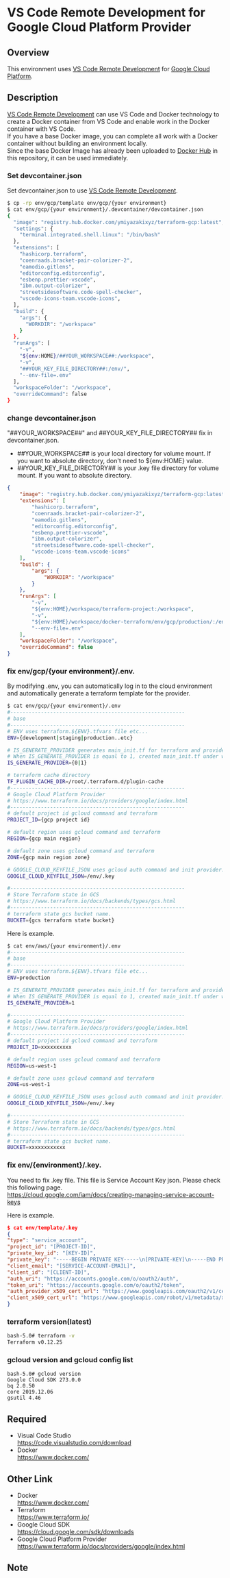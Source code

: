 # VS Code Remote Development for Google Cloud Platform Provider

## Overview

This environment uses [VS Code Remote Development](https://code.visualstudio.com/docs/remote/remote-overview) for [Google Cloud Platform](https://console.cloud.google.com/).

## Description

[VS Code Remote Development](https://code.visualstudio.com/docs/remote/remote-overview) can use VS Code and Docker technology to create a Docker container from VS Code and enable work in the Docker container with VS Code.  
If you have a base Docker image, you can complete all work with a Docker container without building an environment locally.  
Since the base Docker Image has already been uploaded to [Docker Hub](https://hub.docker.com/) in this repository, it can be used immediately.

### Set devcontainer.json

Set devcontainer.json to use [VS Code Remote Development](https://code.visualstudio.com/docs/remote/remote-overview).

```bash
$ cp -rp env/gcp/template env/gcp/{your environment}
$ cat env/gcp/{your environment}/.devcontainer/devcontainer.json
{
  "image": "registry.hub.docker.com/ymiyazakixyz/terraform-gcp:latest",
  "settings": {
    "terminal.integrated.shell.linux": "/bin/bash"
  },
  "extensions": [
    "hashicorp.terraform",
    "coenraads.bracket-pair-colorizer-2",
    "eamodio.gitlens",
    "editorconfig.editorconfig",
    "esbenp.prettier-vscode",
    "ibm.output-colorizer",
    "streetsidesoftware.code-spell-checker",
    "vscode-icons-team.vscode-icons",
  ],
  "build": {
    "args": {
      "WORKDIR": "/workspace"
    }
  },
  "runArgs": [
    "-v",
    "${env:HOME}/##YOUR_WORKSPACE##:/workspace",
    "-v",
    "##YOUR_KEY_FILE_DIRECTORY##:/env/",
    "--env-file=.env"
  ],
  "workspaceFolder": "/workspace",
  "overrideCommand": false
}
```

### change devcontainer.json

"##YOUR_WORKSPACE##" and ##YOUR_KEY_FILE_DIRECTORY## fix in devcontainer.json.

-   ##YOUR_WORKSPACE## is your local directory for volume mount. If you want to absolute directory, don't need to \${env:HOME} value.
-   ##YOUR_KEY_FILE_DIRECTORY## is your .key file directory for volume mount. If you want to absolute directory.

```json
{
    "image": "registry.hub.docker.com/ymiyazakixyz/terraform-gcp:latest",
    "extensions": [
        "hashicorp.terraform",
        "coenraads.bracket-pair-colorizer-2",
        "eamodio.gitlens",
        "editorconfig.editorconfig",
        "esbenp.prettier-vscode",
        "ibm.output-colorizer",
        "streetsidesoftware.code-spell-checker",
        "vscode-icons-team.vscode-icons"
    ],
    "build": {
        "args": {
            "WORKDIR": "/workspace"
        }
    },
    "runArgs": [
        "-v",
        "${env:HOME}/workspace/terraform-project:/workspace",
        "-v",
        "${env:HOME}/workspace/docker-terraform/env/gcp/production/:/env/",
        "--env-file=.env"
    ],
    "workspaceFolder": "/workspace",
    "overrideCommand": false
}
```

### fix env/gcp/{your environment}/.env.

By modifying .env, you can automatically log in to the cloud environment and automatically generate a terraform template for the provider.

```bash
$ cat env/gcp/{your environment}/.env
#---------------------------------------------------------
# base
#---------------------------------------------------------
# ENV uses terraform.${ENV}.tfvars file etc...
ENV={development|staging|production..etc}

# IS_GENERATE_PROVIDER generates main_init.tf for terraform and provider and gcp's data resources.
# When IS_GENERATE_PROVIDER is equal to 1, created main_init.tf under workspace directory.
IS_GENERATE_PROVIDER={0|1}

# terraform cache directory
TF_PLUGIN_CACHE_DIR=/root/.terraform.d/plugin-cache
#---------------------------------------------------------
# Google Cloud Platform Provider
# https://www.terraform.io/docs/providers/google/index.html
#---------------------------------------------------------
# default project id gcloud command and terraform
PROJECT_ID={gcp project id}

# default region uses gcloud command and terraform
REGION={gcp main region}

# default zone uses gcloud command and terraform
ZONE={gcp main region zone}

# GOOGLE_CLOUD_KEYFILE_JSON uses gcloud auth command and init provider.
GOOGLE_CLOUD_KEYFILE_JSON=/env/.key

#---------------------------------------------------------
# Store Terraform state in GCS
# https://www.terraform.io/docs/backends/types/gcs.html
#---------------------------------------------------------
# terraform state gcs bucket name.
BUCKET={gcs terraform state bucket}
```

Here is example.

```bash
$ cat env/aws/{your environment}/.env
#---------------------------------------------------------
# base
#---------------------------------------------------------
# ENV uses terraform.${ENV}.tfvars file etc...
ENV=production

# IS_GENERATE_PROVIDER generates main_init.tf for terraform and provider and gcp's data resources.
# When IS_GENERATE_PROVIDER is equal to 1, created main_init.tf under workspace directory.
IS_GENERATE_PROVIDER=1

#---------------------------------------------------------
# Google Cloud Platform Provider
# https://www.terraform.io/docs/providers/google/index.html
#---------------------------------------------------------
# default project id gcloud command and terraform
PROJECT_ID=xxxxxxxxxx

# default region uses gcloud command and terraform
REGION=us-west-1

# default zone uses gcloud command and terraform
ZONE=us-west-1

# GOOGLE_CLOUD_KEYFILE_JSON uses gcloud auth command and init provider.
GOOGLE_CLOUD_KEYFILE_JSON=/env/.key

#---------------------------------------------------------
# Store Terraform state in GCS
# https://www.terraform.io/docs/backends/types/gcs.html
#---------------------------------------------------------
# terraform state gcs bucket name.
BUCKET=xxxxxxxxxxxx
```

### fix env/{environment}/.key.

You need to fix .key file.
This file is Service Account Key json. Please check this following page.  
https://cloud.google.com/iam/docs/creating-managing-service-account-keys

Here is example.

```json
$ cat env/template/.key
{
"type": "service_account",
"project_id": "[PROJECT-ID]",
"private_key_id": "[KEY-ID]",
"private_key": "-----BEGIN PRIVATE KEY-----\n[PRIVATE-KEY]\n-----END PRIVATE KEY-----\n",
"client_email": "[SERVICE-ACCOUNT-EMAIL]",
"client_id": "[CLIENT-ID]",
"auth_uri": "https://accounts.google.com/o/oauth2/auth",
"token_uri": "https://accounts.google.com/o/oauth2/token",
"auth_provider_x509_cert_url": "https://www.googleapis.com/oauth2/v1/certs",
"client_x509_cert_url": "https://www.googleapis.com/robot/v1/metadata/x509/[SERVICE-ACCOUNT-EMAIL]"
}
```

### terraform version(latest)

```bash
bash-5.0# terraform -v
Terraform v0.12.25
```

### gcloud version and gcloud config list

```
bash-5.0# gcloud version
Google Cloud SDK 273.0.0
bq 2.0.50
core 2019.12.06
gsutil 4.46
```

## Required

-   Visual Code Studio  
    https://code.visualstudio.com/download
-   Docker  
    https://www.docker.com/

## Other Link

-   Docker  
    https://www.docker.com/
-   Terraform  
    https://www.terraform.io/
-   Google Cloud SDK  
    https://cloud.google.com/sdk/downloads
-   Google Cloud Platform Provider  
    https://www.terraform.io/docs/providers/google/index.html

## Note

